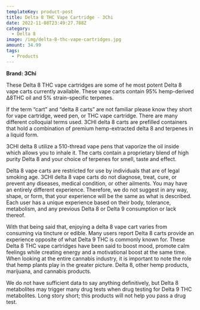 ```yaml
---
templateKey: product-post
title: Delta 8 THC Vape Cartridge - 3Chi
date: 2022-11-08T23:49:27.788Z
category:
  - Delta 8
image: /img/delta-8-thc-vape-cartridges.jpg
amount: 34.99
tags:
  - Products
---
```

**Brand: 3Chi**

These Delta 8 THC vape cartridges are some of he most potent Delta 8 vape carts currently available. These vape carts contain 95% hemp-derived ∆8THC oil and 5% strain-specific terpenes.

If the term “cart” and “delta 8 carts” are not familiar please know they short for vape cartridge, weed pen, or THC vape cartridge.   There are many different colloquial terms used.  3CHI delta 8 carts are prefilled containers that hold a combination of premium hemp-extracted delta 8 and terpenes in a liquid form.

3CHI delta 8 utilize a 510-thread vape pens that vaporize the oil inside which allows you to inhale it. The carts contain a proprietary blend of high purity Delta 8 and your choice of terpenes for smell, taste and effect.

Delta 8 vape carts are restricted for use by individuals that are of legal smoking age. 3CHI delta 8 vape carts do not diagnose, treat, cure, or prevent any diseases, medical condition, or other ailments. You may have an entirely different experience. Therefore, we do not suggest in any way, shape, or form, that your experience will be the same as what is described. Each user has a unique experience based on their body, tolerance, metabolism, and any previous Delta 8 or Delta 9 consumption or lack thereof.

With that being said that, enjoying a delta 8 vape cart varies from consuming  via tincture or edible. Many users report Delta 8 carts provide an experience opposite of what Delta 9 THC is commonly known for.  These Delta 8 THC vape cartridges have been said to boost mood, promote calm feelings while creating energy and a motivational boost at the same time. When looking at the entire cannabis industry, it is important to note the role that hemp plants play in the greater picture. Delta 8, other hemp products, marijuana, and cannabis products.

We do not have sufficient data to say anything definitively, but Delta 8 metabolites may trigger many drug tests when drug testing for Delta 9 THC metabolites. Long story short; this products will not help you pass a drug test.